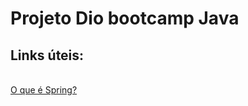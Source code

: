 # Projeto Dio bootcamp Java

## Links úteis:
<br>
<a href="https://www.devmedia.com.br/exemplo/como-comecar-com-spring/73"> O que é Spring? </a><br>
